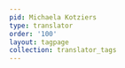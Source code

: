 ```yaml
---
pid: Michaela Kotziers
type: translator
order: '100'
layout: tagpage
collection: translator_tags
---
```

